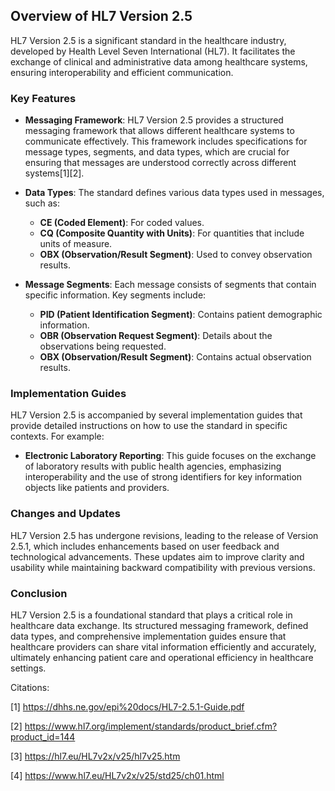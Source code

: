## Overview of HL7 Version 2.5

HL7 Version 2.5 is a significant standard in the healthcare industry, developed by Health Level Seven International (HL7). It facilitates the exchange of clinical and administrative data among healthcare systems, ensuring interoperability and efficient communication.

### Key Features

- **Messaging Framework**: HL7 Version 2.5 provides a structured messaging framework that allows different healthcare systems to communicate effectively. This framework includes specifications for message types, segments, and data types, which are crucial for ensuring that messages are understood correctly across different systems[1][2].

- **Data Types**: The standard defines various data types used in messages, such as:
  - **CE (Coded Element)**: For coded values.
  - **CQ (Composite Quantity with Units)**: For quantities that include units of measure.
  - **OBX (Observation/Result Segment)**: Used to convey observation results.

- **Message Segments**: Each message consists of segments that contain specific information. Key segments include:
  - **PID (Patient Identification Segment)**: Contains patient demographic information.
  - **OBR (Observation Request Segment)**: Details about the observations being requested.
  - **OBX (Observation/Result Segment)**: Contains actual observation results.

### Implementation Guides

HL7 Version 2.5 is accompanied by several implementation guides that provide detailed instructions on how to use the standard in specific contexts. For example:
- **Electronic Laboratory Reporting**: This guide focuses on the exchange of laboratory results with public health agencies, emphasizing interoperability and the use of strong identifiers for key information objects like patients and providers.

### Changes and Updates

HL7 Version 2.5 has undergone revisions, leading to the release of Version 2.5.1, which includes enhancements based on user feedback and technological advancements. These updates aim to improve clarity and usability while maintaining backward compatibility with previous versions.

### Conclusion

HL7 Version 2.5 is a foundational standard that plays a critical role in healthcare data exchange. Its structured messaging framework, defined data types, and comprehensive implementation guides ensure that healthcare providers can share vital information efficiently and accurately, ultimately enhancing patient care and operational efficiency in healthcare settings.

Citations:

[1] https://dhhs.ne.gov/epi%20docs/HL7-2.5.1-Guide.pdf

[2] https://www.hl7.org/implement/standards/product_brief.cfm?product_id=144

[3] https://hl7.eu/HL7v2x/v25/hl7v25.htm

[4] https://www.hl7.eu/HL7v2x/v25/std25/ch01.html